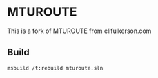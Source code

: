 # MTUROUTE

This is a fork of MTUROUTE from elifulkerson.com

## Build

```
msbuild /t:rebuild mturoute.sln
```
